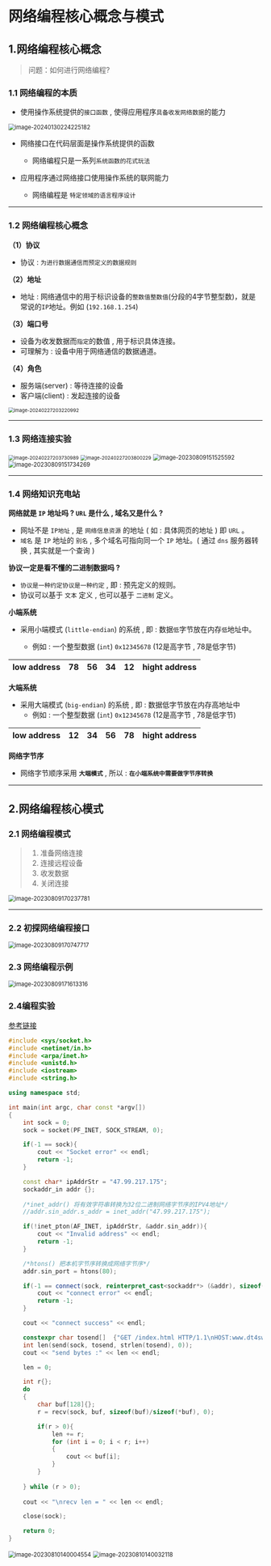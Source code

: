 # 网络编程核心概念与模式

## 1.网络编程核心概念

> 问题：如何进行网络编程?

### 1.1 网络编程的本质

- 使用操作系统提供的`接口函数` , 使得应用程序`具备收发网络数据`的能力

 <img src="assets/image-20240130224225182.png" alt="image-20240130224225182" style="zoom:80%;" />

- 网络接口在代码层面是操作系统提供的函数
  - 网络编程只是一系列`系统函数的花式玩法`

- 应用程序通过网络接口使用操作系统的联网能力
  - 网络编程是 `特定领域的语言程序设计`

------

### 1.2 网络编程核心概念

**（1）协议**

- 协议 : `为进行数据通信而预定义的数据规则`

**（2）地址**

- 地址 : 网络通信中的用于标识设备的`整数值整数值`(分段的4字节整型数)，就是常说的`IP`地址。例如 (`192.168.1.254`)

**（3）端口号**

- 设备为收发数据而`指定`的数值 , 用于标识具体连接。
- 可理解为 : 设备中用于网络通信的数据通道。

**（4）角色**

- 服务端(server) : 等待连接的设备
- 客户端(client) : 发起连接的设备

<img src="assets/image-20240227203220992.png" alt="image-20240227203220992" style="zoom:67%;" /> 

------

### 1.3 网络连接实验

<img src="assets/image-20240227203730989.png" alt="image-20240227203730989" style="zoom:67%;" /> 

<img src="assets/image-20240227203800229.png" alt="image-20240227203800229" style="zoom:67%;" /> 

<img src="assets/image-20230809151525592.png" alt="image-20230809151525592" style="zoom:80%;" /> 

<img src="assets/image-20230809151734269.png" alt="image-20230809151734269" style="zoom: 80%;" /> 

------

### 1.4 网络知识充电站

**网络就是 `IP` 地址吗 ? `URL` 是什么 , 域名又是什么 ?**

- 网址不是 `IP地址` , 是 `网络信息资源` 的地址 ( 如 : 具体网页的地址 ) 即 `URL` 。
- `域名` 是 `IP` 地址的 `别名` , 多个域名可指向同一个 `IP` 地址。( 通过 `dns` 服务器转换 , 其实就是一个查询 )



**协议一定是看不懂的二进制数据吗 ?**

- `协议是一种约定协议是一种约定` , 即 : 预先定义的规则。
- 协议可以基于 `文本` 定义 , 也可以基于 `二进制` 定义。



**小端系统**

- 采用小端模式 (`little-endian`) 的系统 , 即 : 数据`低`字节放在内存`低`地址中。

  - 例如 : 一个整型数据 (`int`) `0x12345678` (12是高字节 , 78是低字节)
  
| low address |  78  |  56  |  34  |  12  | hight address |
| :---------: | :--: | :--: | :--: | :--: | :-----------: |



**大端系统**

- 采用大端模式 (`big-endian`) 的系统 , 即 : 数据低字节放在内存高地址中
  - 例如 : 一个整型数据 (`int`) `0x12345678` (12是高字节 , 78是低字节)

| low address | 12   | 34   | 56   | 78   | hight address |
| :---------: | :--: | :--: | :--: | :--: | :-----------: |



**网络字节序**

- 网络字节顺序采用 **`大端模式`** , 所以 : **`在小端系统中需要做字节序转换`**

------

## 2.网络编程核心模式

### 2.1 网络编程模式

>1. 准备网络连接
>2. 连接远程设备
>3. 收发数据
>4. 关闭连接

<img src="assets/image-20230809170237781.png" alt="image-20230809170237781" style="zoom: 80%;" /> 

------

### 2.2 初探网络编程接口

<img src="assets/image-20230809170747717.png" alt="image-20230809170747717" style="zoom:80%;" /> 

### 2.3 网络编程示例

<img src="assets/image-20230809171613316.png" alt="image-20230809171613316" style="zoom:80%;" /> 

### 2.4编程实验

[参考链接](https://github.com/XavierWong-maker/Linux_Network_Programming_Code/blob/master/1_stu_socket/first_socket.cpp)

```C++
#include <sys/socket.h>
#include <netinet/in.h>
#include <arpa/inet.h>
#include <unistd.h>
#include <iostream>
#include <string.h>

using namespace std;

int main(int argc, char const *argv[])
{
    int sock = 0;
    sock = socket(PF_INET, SOCK_STREAM, 0);

    if(-1 == sock){
        cout << "Socket error" << endl;
        return -1;
    }

    const char* ipAddrStr = "47.99.217.175";
    sockaddr_in addr {};
    
    /*inet_addr() 将有效字符串转换为32位二进制网络字节序的IPV4地址*/
    //addr.sin_addr.s_addr = inet_addr("47.99.217.175");

    if(!inet_pton(AF_INET, ipAddrStr, &addr.sin_addr)){
        cout << "Invalid address" << endl;
        return -1;
    }

    /*htons() 把本机字节序转换成网络字节序*/
    addr.sin_port = htons(80);

    if(-1 == connect(sock, reinterpret_cast<sockaddr*> (&addr), sizeof(addr))){
        cout << "connect error" << endl;
        return -1;
    }

    cout << "connect success" << endl;

    constexpr char tosend[]  {"GET /index.html HTTP/1.1\nHOST:www.dt4sw.com\nUser-Agent:TEST\nConnection:close\n\n"};
    int len(send(sock, tosend, strlen(tosend), 0));
    cout << "send bytes :" << len << endl;

    len = 0;

    int r{};
    do
    {
        char buf[128]{};
        r = recv(sock, buf, sizeof(buf)/sizeof(*buf), 0);

        if(r > 0){
            len += r;
            for (int i = 0; i < r; i++)
            {
                cout << buf[i];
            }
        }
        
    } while (r > 0);
    
    cout << "\nrecv len = " << len << endl;

    close(sock);

    return 0;
}
```

 <img src="assets/image-20230810140004554.png" alt="image-20230810140004554" style="zoom:80%;" />

<img src="assets/image-20230810140032118.png" alt="image-20230810140032118" style="zoom:80%;" /> 
